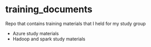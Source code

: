 # training_documents
Repo that contains training materials that I held for my study group
- Azure study materials
- Hadoop and spark study materials

